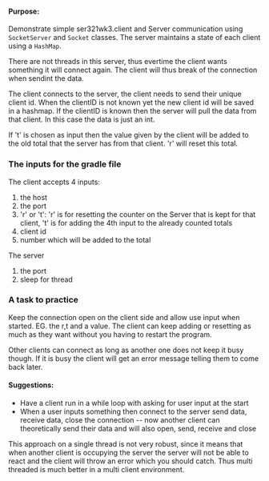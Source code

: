 #### Purpose:
Demonstrate simple ser321wk3.client and Server communication using `SocketServer` and `Socket` classes.
The server maintains a state of each client using a `HashMap`.

There are not threads in this server, thus evertime the client wants something it will connect again. The client will thus break of the connection when sendint the data. 

The client connects to the server, the client needs to send their unique client id. When the clientID is not known yet the new client id will be saved in a hashmap. If the clientID is known then the server will pull the data from that client. In this case the data is just an int. 

If 't' is chosen as input then the value given by the client will be added to the old total that the server has from that client. 'r' will reset this total. 

### The inputs for the gradle file 

The client accepts 4 inputs:
1) the host
2) the port
3) 'r' or 't': 'r' is for resetting the counter on the Server that is kept for that client, 't' is for adding the 4th input to the already counted totals
4) client id
5) number which will be added to the total

The server 
1) the port
2) sleep for thread

### A task to practice 
Keep the connection open on the client side and allow use input when started. EG. the r,t and a value. The client can keep adding or resetting as much as they want without you having to restart the program. 

Other clients can connect as long as another one does not keep it busy though. If it is busy the client will get an error message telling them to come back later. 

#### Suggestions:
- Have a client run in a while loop with asking for user input at the start
- When a user inputs something then connect to the server send data, receive data, close the connection -- now another client can theoretically send their data and will also open, send, receive and close 


This approach on a single thread is not very robust, since it means that when another client is occupying the server the server will not be able to react and the client will throw an error which you should catch. Thus multi threaded is much better in a multi client environment. 